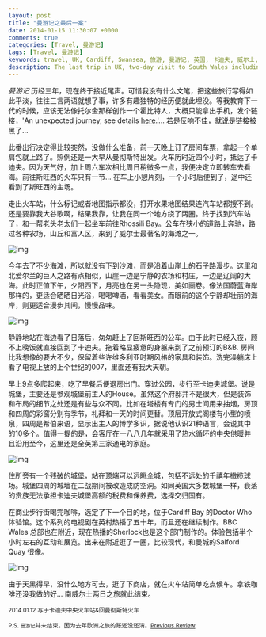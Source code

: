 ```yaml
---
layout: post
title: "曼游记之最后一案"
date: 2014-01-15 11:30:07 +0000
comments: true
categories: [Travel, 曼游记]
tags: [Travel, 曼游记]
keywords: travel, UK, Cardiff, Swansea, 旅游, 曼游记, 英国, 卡迪夫, 威尔士, 斯旺西
description: The last trip in UK, two-day visit to South Wales including Cardiff and Swansea. 南威尔士卡迪夫斯旺西两日游. 
---
```


_曼游记_ 历经三年，现在终于接近尾声。可惜我没有什么文笔，把这些旅行写得如此平淡，往往三言两语就想了事，许多有趣独特的经历便就此埋没。等我教育下一代的时候，应该无法像托尔金那样创作一个霍比特人，大概只能拿出手机，发个链接，'An unexpected journey, see details [here][1].'… 若是反响不佳，就说是链接被黑了…

此番出行决定得比较突然，没做什么准备，前一天晚上订了房间车票，拿起一个单肩包就上路了。照例还是一大早从曼彻斯特出发。火车历时近四个小时，抵达了卡迪夫。因为天气好，加上周六车次相比周日稍微多一点，我便决定立即转车去看海。前往斯旺西的火车只有一节… 在车上小憩片刻，一个小时后便到了，途中还看到了斯旺西的主场。

<!-- more -->

走出火车站，什么标记或者地图指示都没，打开水果地图结果连汽车站都搜不到。还是要靠我大谷歌啊，结果我靠，让我在同一个地方绕了两圈。终于找到汽车站了，和一帮老头老太们一起坐车前往Rhossili Bay。公车在狭小的道路上奔驰，路过各种农场，山丘和富人区，来到了威尔士最著名的海滩之一。

![img][img3]

今年去了不少海滩，所以就没有下到沙滩，而是沿着山崖上的石子路漫步。这里和北爱尔兰的巨人之路有点相似，山崖一边是宁静的农场和村庄，一边是辽阔的大海。此时正值下午，夕阳西下，月亮也在另一头隐现，美如画卷。像法国蔚蓝海岸那样的，更适合晒晒日光浴，喝喝啤酒，看看美女。而眼前的这个宁静却壮丽的海岸，则更适合漫步其间，慢慢品味。

![img][img4]

静静地站在海边看了日落后，匆匆赶上了回斯旺西的公车。由于此时已经入夜，顾不上晚饭就直接回到了卡迪夫。拖着略显疲惫的身躯来到了之前预订的B&B. 房间比我想像的要大不少，保留着些许维多利亚时期风格的家具和装饰。洗完澡躺床上看了电视上放的上个世纪的007，里面还有我大天朝。

早上9点多爬起来，吃了早餐后便退房出门。穿过公园，步行至卡迪夫城堡。说是城堡，主要还是参观城堡前主人的House。虽然这个府邸并不是很大，但是装饰和布局的细节之处还是有些与众不同。比如在塔楼有专门的男士间用来抽烟，房顶和四周的彩窗分别有季节，礼拜和一天的时间更替。顶层开放式阁楼有小型的喷泉，四周是希伯来语，显示出主人的博学多识，据说他认识21种语言，会说其中的10多个。值得一提的是，会客厅在一八八几年就采用了热水循环的中央供暖并且沿用至今，这里还是全英第三家通电的家庭。

![img][img2]

住所旁有一个残破的城堡，站在顶端可以远眺全城，包括不远处的千禧年橄榄球场。城堡四周的城墙在二战期间被改造成防空洞。如同英国大多数城堡一样，衰落的贵族无法承担卡迪夫城堡高额的税费和保养费，选择交归国有。

在商业步行街喝完咖啡，选定了下一个目的地，位于Cardiff Bay 的Doctor Who 体验馆。这个系列的电视剧在英村热播了五十年，而且还在继续制作。BBC Wales 总部也在附近，现在热播的Sherlock也是这个部门制作的。体验包括半个小时左右的互动和展览。出来在附近逛了一圈，比较现代，和曼城的Salford Quay 很像。

![img][img5]

由于天黑得早，没什么地方可去，逛了下商店，就在火车站简单吃点候车。拿铁咖啡还没我做的好… 
南威尔士两日之旅就此结束。

<sub>2014.01.12 写于卡迪夫中央火车站&回曼彻斯特火车</sub>

<sub>P.S. `曼游记`并未结束，因为去年欧洲之旅的账还没还清。[Previous Review][2] </sub>

[1]: /blog/categories/travel/
[2]: http://lawrencesun.info/blog/?tag=%E6%9B%BC%E6%B8%B8%E8%AE%B0
[img2]: https://lh5.googleusercontent.com/-dWOMF4T3Fqc/UtZ4Z8aZV9I/AAAAAAAAAKo/I-GkZKDz8FM/w400/h300 "Cardiff Castle"
[img3]: https://lh4.googleusercontent.com/-GrFwhaVeS70/UtZ50MzRRqI/AAAAAAAAALI/w99NamGfqD4/w400/h300 "Rhossili Bay"
[img4]: https://lh4.googleusercontent.com/-DzrLD8RJiLY/UtZ6JI2l4hI/AAAAAAAAALs/FM3qD0IOhW4/w400/h300 "Sunset"
[img5]: https://lh3.googleusercontent.com/-kCzkc403A8Y/UtZ8jbQhpJI/AAAAAAAAAL8/yHVTdcwqiFk/w400/h300 "Cardiff Bay"